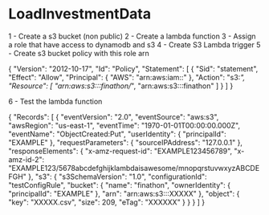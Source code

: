 # LoadInvestmentData

1 - Create a s3 bucket (non public)
2 - Create a lambda function
3 - Assign a role that have access to dynamodb and s3
4 - Create S3 Lambda trigger
5 - Create s3 bucket policy with this role arn

{
    "Version": "2012-10-17",
    "Id": "Policy",
    "Statement": [
        {
            "Sid": "statement",
            "Effect": "Allow",
            "Principal": {
                "AWS": "arn:aws:iam::<Enter Role Here>"
            },
            "Action": "s3:*",
            "Resource": [
                "arn:aws:s3:::finathon/*",
                "arn:aws:s3:::finathon"
            ]
        }
    ]
}

6 - Test the lambda function


{
  "Records": [
    {
      "eventVersion": "2.0",
      "eventSource": "aws:s3",
      "awsRegion": "us-east-1",
      "eventTime": "1970-01-01T00:00:00.000Z",
      "eventName": "ObjectCreated:Put",
      "userIdentity": {
        "principalId": "EXAMPLE"
      },
      "requestParameters": {
        "sourceIPAddress": "127.0.0.1"
      },
      "responseElements": {
        "x-amz-request-id": "EXAMPLE123456789",
        "x-amz-id-2": "EXAMPLE123/5678abcdefghijklambdaisawesome/mnopqrstuvwxyzABCDEFGH"
      },
      "s3": {
        "s3SchemaVersion": "1.0",
        "configurationId": "testConfigRule",
        "bucket": {
          "name": "finathon",
          "ownerIdentity": {
            "principalId": "EXAMPLE"
          },
          "arn": "arn:aws:s3:::XXXXX"
        },
        "object": {
          "key": "XXXXX.csv",
          "size": 209,
          "eTag": "XXXXXX"
        }
      }
    }
  ]
}


